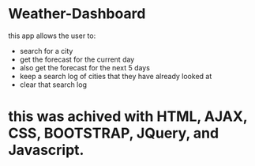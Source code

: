 # Weather-Dashboard
this app allows the user to:

* search for a city 
* get the forecast for the current day
* also get the forecast for the next 5 days
* keep a search log of cities that they have already looked at
* clear that search log

# this was achived with HTML, AJAX, CSS, BOOTSTRAP, JQuery, and Javascript. 
